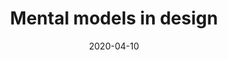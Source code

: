 ---
title: Mental models in design
date: "2020-04-10"
description: "Trunks & Leaves"
cover: "TRUNKS&LEAVES.002.jpeg"
---